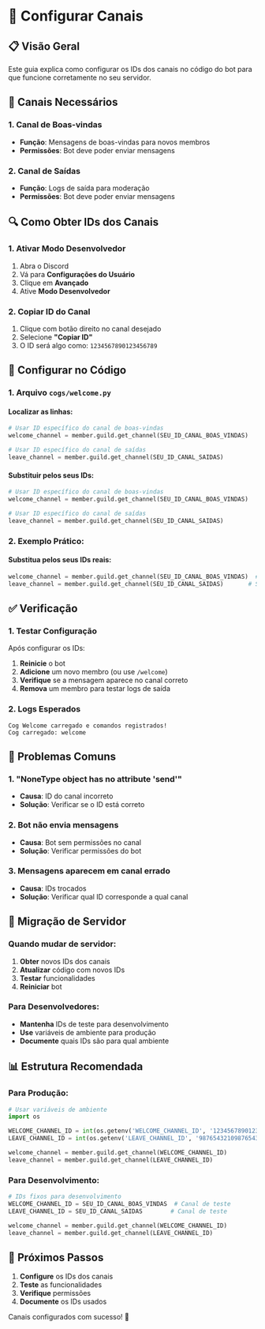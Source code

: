 # 🔧 Configurar Canais

## 📋 Visão Geral

Este guia explica como configurar os IDs dos canais no código do bot para que funcione corretamente no seu servidor.

## 🎯 Canais Necessários

### **1. Canal de Boas-vindas**
- **Função**: Mensagens de boas-vindas para novos membros
- **Permissões**: Bot deve poder enviar mensagens

### **2. Canal de Saídas**
- **Função**: Logs de saída para moderação
- **Permissões**: Bot deve poder enviar mensagens

## 🔍 Como Obter IDs dos Canais

### **1. Ativar Modo Desenvolvedor**
1. Abra o Discord
2. Vá para **Configurações do Usuário**
3. Clique em **Avançado**
4. Ative **Modo Desenvolvedor**

### **2. Copiar ID do Canal**
1. Clique com botão direito no canal desejado
2. Selecione **"Copiar ID"**
3. O ID será algo como: `1234567890123456789`

## 📝 Configurar no Código

### **1. Arquivo `cogs/welcome.py`**

#### **Localizar as linhas:**
```python
# Usar ID específico do canal de boas-vindas
welcome_channel = member.guild.get_channel(SEU_ID_CANAL_BOAS_VINDAS)

# Usar ID específico do canal de saídas
leave_channel = member.guild.get_channel(SEU_ID_CANAL_SAIDAS)
```

#### **Substituir pelos seus IDs:**
```python
# Usar ID específico do canal de boas-vindas
welcome_channel = member.guild.get_channel(SEU_ID_CANAL_BOAS_VINDAS)

# Usar ID específico do canal de saídas
leave_channel = member.guild.get_channel(SEU_ID_CANAL_SAIDAS)
```

### **2. Exemplo Prático:**

#### **Substitua pelos seus IDs reais:**
```python
welcome_channel = member.guild.get_channel(SEU_ID_CANAL_BOAS_VINDAS)  # Seu canal de boas-vindas
leave_channel = member.guild.get_channel(SEU_ID_CANAL_SAIDAS)       # Seu canal de saídas
```

## ✅ Verificação

### **1. Testar Configuração**
Após configurar os IDs:
1. **Reinicie** o bot
2. **Adicione** um novo membro (ou use `/welcome`)
3. **Verifique** se a mensagem aparece no canal correto
4. **Remova** um membro para testar logs de saída

### **2. Logs Esperados**
```
Cog Welcome carregado e comandos registrados!
Cog carregado: welcome
```

## 🚨 Problemas Comuns

### **1. "NoneType object has no attribute 'send'"**
- **Causa**: ID do canal incorreto
- **Solução**: Verificar se o ID está correto

### **2. Bot não envia mensagens**
- **Causa**: Bot sem permissões no canal
- **Solução**: Verificar permissões do bot

### **3. Mensagens aparecem em canal errado**
- **Causa**: IDs trocados
- **Solução**: Verificar qual ID corresponde a qual canal

## 🔄 Migração de Servidor

### **Quando mudar de servidor:**
1. **Obter** novos IDs dos canais
2. **Atualizar** código com novos IDs
3. **Testar** funcionalidades
4. **Reiniciar** bot

### **Para Desenvolvedores:**
- **Mantenha** IDs de teste para desenvolvimento
- **Use** variáveis de ambiente para produção
- **Documente** quais IDs são para qual ambiente

## 📊 Estrutura Recomendada

### **Para Produção:**
```python
# Usar variáveis de ambiente
import os

WELCOME_CHANNEL_ID = int(os.getenv('WELCOME_CHANNEL_ID', '1234567890123456789'))
LEAVE_CHANNEL_ID = int(os.getenv('LEAVE_CHANNEL_ID', '9876543210987654321'))

welcome_channel = member.guild.get_channel(WELCOME_CHANNEL_ID)
leave_channel = member.guild.get_channel(LEAVE_CHANNEL_ID)
```

### **Para Desenvolvimento:**
```python
# IDs fixos para desenvolvimento
WELCOME_CHANNEL_ID = SEU_ID_CANAL_BOAS_VINDAS  # Canal de teste
LEAVE_CHANNEL_ID = SEU_ID_CANAL_SAIDAS        # Canal de teste

welcome_channel = member.guild.get_channel(WELCOME_CHANNEL_ID)
leave_channel = member.guild.get_channel(LEAVE_CHANNEL_ID)
```

## 🎯 Próximos Passos

1. **Configure** os IDs dos canais
2. **Teste** as funcionalidades
3. **Verifique** permissões
4. **Documente** os IDs usados

Canais configurados com sucesso! 🎉 